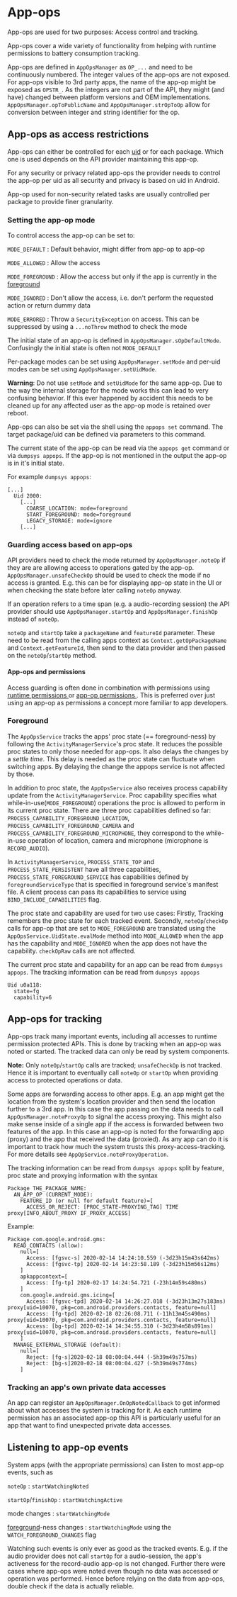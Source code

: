<!--
  Copyright (C) 2020 The Android Open Source Project

  Licensed under the Apache License, Version 2.0 (the "License");
  you may not use this file except in compliance with the License.
  You may obtain a copy of the License at

       http://www.apache.org/licenses/LICENSE-2.0

  Unless required by applicable law or agreed to in writing, software
  distributed under the License is distributed on an "AS IS" BASIS,
  WITHOUT WARRANTIES OR CONDITIONS OF ANY KIND, either express or implied.
  See the License for the specific language governing permissions and
  limitations under the License
  -->

# App-ops

App-ops are used for two purposes: Access control and tracking.

App-ops cover a wide variety of functionality from helping with runtime permissions to battery
consumption tracking.

App-ops are defined in `AppOpsManager` as `OP_...` and need to be continuously numbered. The
integer values of the app-ops are not exposed. For app-ops visible to 3rd party apps,
the name of the app-op might be exposed as `OPSTR_`. As the integers are not part of the API, they
might (and have) changed between platform versions and OEM implementations.
`AppOpsManager.opToPublicName` and `AppOpsManager.strOpToOp` allow for conversion between integer
and string identifier for the op.

## App-ops as access restrictions

App-ops can either be controlled for each [uid](../os/Users.md#int-uid) or for each package. Which
one is used depends on the API provider maintaining this app-op.

For any security or privacy related app-ops the provider needs to control the app-op per uid
as all security and privacy is based on uid in Android.

App-op used for non-security related tasks are usually controlled per package to provide finer
granularity.

### Setting the app-op mode

To control access the app-op can be set to:

`MODE_DEFAULT`
: Default behavior, might differ from app-op to app-op

`MODE_ALLOWED`
: Allow the access

`MODE_FOREGROUND`
: Allow the access but only if the app is currently in the [foreground](#foreground)

`MODE_IGNORED`
: Don't allow the access, i.e. don't perform the requested action or return dummy data

`MODE_ERRORED`
: Throw a `SecurityException` on access. This can be suppressed by using a `...noThrow` method to
check the mode

The initial state of an app-op is defined in `AppOpsManager.sOpDefaultMode`. Confusingly the
initial state is often not `MODE_DEFAULT`

Per-package modes can be set using `AppOpsManager.setMode` and per-uid modes can be set using
`AppOpsManager.setUidMode`.

**Warning**: Do not use `setMode` and `setUidMode` for the same app-op. Due to the way the
internal storage for the mode works this can lead to very confusing behavior. If this ever happened
by accident this needs to be cleaned up for any affected user as the app-op mode is retained over
reboot.

App-ops can also be set via the shell using the `appops set` command. The target package/uid can be
defined via parameters to this command.

The current state of the app-op can be read via the `appops get` command or via `dumpsys appops`.
If the app-op is not mentioned in the output the app-op is in it's initial state.

For example `dumpsys appops`:
```
[...]
  Uid 2000:
    [...]
      COARSE_LOCATION: mode=foreground
      START_FOREGROUND: mode=foreground
      LEGACY_STORAGE: mode=ignore
    [...]
```

### Guarding access based on app-ops

API providers need to check the mode returned by `AppOpsManager.noteOp` if they are are allowing
access to operations gated by the app-op. `AppOpsManager.unsafeCheckOp` should be used to check the
mode if no access is granted. E.g. this can be for displaying app-op state in the UI or when
checking the state before later calling `noteOp` anyway.

If an operation refers to a time span (e.g. a audio-recording session) the API provider should
use `AppOpsManager.startOp` and `AppOpsManager.finishOp` instead of `noteOp`.

`noteOp` and `startOp` take a `packageName` and `featureId` parameter. These need to be read from
the calling apps context as `Context.getOpPackageName` and `Context.getFeatureId`, then send to
the data provider and then passed on the `noteOp`/`startOp` method.

#### App-ops and permissions

Access guarding is often done in combination with permissions using [runtime permissions
](../permission/Permissions.md#runtime-permissions-and-app-ops) or [app-op permissions
](../permission/Permissions.md#app-op-permissions). This is preferred over just using an app-op
 as permissions a concept more familiar to app developers.

### Foreground

The `AppOpsService` tracks the apps' proc state (== foreground-ness) by following the
`ActivityManagerService`'s proc state. It reduces the possible proc states to only those needed
for app-ops. It also delays the changes by a _settle time_. This delay is needed as the proc state
can fluctuate when switching apps. By delaying the change the appops service is not affected by
those.

In addition to proc state, the `AppOpsService` also receives process capability update from the
`ActivityManagerService`. Proc capability specifies what while-in-use(`MODE_FOREGROUND`) operations
 the proc is allowed to perform in its current proc state. There are three proc capabilities
 defined so far: 
`PROCESS_CAPABILITY_FOREGROUND_LOCATION`, `PROCESS_CAPABILITY_FOREGROUND_CAMERA` and
`PROCESS_CAPABILITY_FOREGROUND_MICROPHONE`, they correspond to the while-in-use operation of
location, camera and microphone (microphone is `RECORD_AUDIO`).

In `ActivityManagerService`, `PROCESS_STATE_TOP` and `PROCESS_STATE_PERSISTENT` have all
three capabilities, `PROCESS_STATE_FOREGROUND_SERVICE` has capabilities defined by
 `foregroundServiceType` that is specified in foreground service's manifest file. A client process 
 can pass its capabilities to service using `BIND_INCLUDE_CAPABILITIES` flag.

The proc state and capability are used for two use cases: Firstly, Tracking remembers the proc state
 for each tracked event. Secondly, `noteOp`/`checkOp` calls for app-op that are set to
 `MODE_FOREGROUND` are translated using the `AppOpsService.UidState.evalMode` method into
 `MODE_ALLOWED` when the app has the capability and `MODE_IGNORED` when the app does not have the 
 capability. `checkOpRaw` calls are not affected.

The current proc state and capability for an app can be read from `dumpsys appops`.
The tracking information can be read from `dumpsys appops`

```
Uid u0a118:
  state=fg
  capability=6
```

## App-ops for tracking

App-ops track many important events, including all accesses to runtime permission protected
APIs. This is done by tracking when an app-op was noted or started. The tracked data can only be
read by system components.

**Note:** Only `noteOp`/`startOp` calls are tracked; `unsafeCheckOp` is not tracked. Hence it is
important to eventually call `noteOp` or `startOp` when providing access to protected operations
or data.

Some apps are forwarding access to other apps. E.g. an app might get the location from the
system's location provider and then send the location further to a 3rd app. In this case the
app passing on the data needs to call `AppOpsManager.noteProxyOp` to signal the access proxying.
This might also make sense inside of a single app if the access is forwarded between two features of
the app. In this case an app-op is noted for the forwarding app (proxy) and the app that received
the data (proxied). As any app can do it is important to track how much the system trusts this
proxy-access-tracking. For more details see `AppOpService.noteProxyOperation`.

The tracking information can be read from `dumpsys appops` split by feature, proc state and
proxying information with the syntax

```
Package THE_PACKAGE_NAME:
  AN_APP_OP (CURRENT_MODE):
    FEATURE_ID (or null for default feature)=[
      ACCESS_OR_REJECT: [PROC_STATE-PROXYING_TAG] TIME proxy[INFO_ABOUT_PROXY IF_PROXY_ACCESS]
```

Example:

```
Package com.google.android.gms:
  READ_CONTACTS (allow):
    null=[
      Access: [fgsvc-s] 2020-02-14 14:24:10.559 (-3d23h15m43s642ms)
      Access: [fgsvc-tp] 2020-02-14 14:23:58.189 (-3d23h15m56s12ms)
    ]
    apkappcontext=[
      Access: [fg-tp] 2020-02-17 14:24:54.721 (-23h14m59s480ms)
    ]
    com.google.android.gms.icing=[
      Access: [fgsvc-tpd] 2020-02-14 14:26:27.018 (-3d23h13m27s183ms) proxy[uid=10070, pkg=com.android.providers.contacts, feature=null]
      Access: [fg-tpd] 2020-02-18 02:26:08.711 (-11h13m45s490ms) proxy[uid=10070, pkg=com.android.providers.contacts, feature=null]
      Access: [bg-tpd] 2020-02-14 14:34:55.310 (-3d23h4m58s891ms) proxy[uid=10070, pkg=com.android.providers.contacts, feature=null]
    ]
  MANAGE_EXTERNAL_STORAGE (default):
    null=[
      Reject: [fg-s]2020-02-18 08:00:04.444 (-5h39m49s757ms)
      Reject: [bg-s]2020-02-18 08:00:04.427 (-5h39m49s774ms)
    ]
```

### Tracking an app's own private data accesses

An app can register an `AppOpsManager.OnOpNotedCallback` to get informed about what accesses the
system is tracking for it. As each runtime permission has an associated app-op this API is
particularly useful for an app that want to find unexpected private data accesses.

## Listening to app-op events

System apps (with the appropriate permissions) can listen to most app-op events, such as

`noteOp`
: `startWatchingNoted`

`startOp`/`finishOp`
: `startWatchingActive`

mode changes
: `startWatchingMode`

[foreground](#foreground)-ness changes
: `startWatchingMode` using the `WATCH_FOREGROUND_CHANGES` flag

Watching such events is only ever as good as the tracked events. E.g. if the audio provider does
not call `startOp` for a audio-session, the app's activeness for the record-audio app-op is not
changed. Further there were cases where app-ops were noted even though no data was accessed or
operation was performed. Hence before relying on the data from app-ops, double check if the data
is actually reliable.
